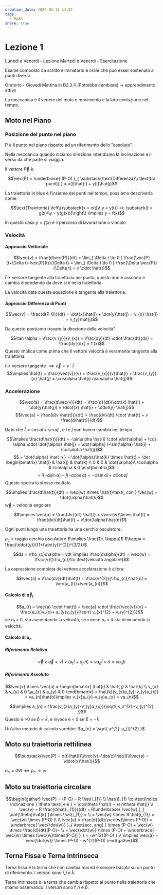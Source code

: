 ```yaml
---
creation_date: 2024-02-11 14:02
tags:
  - MAAM
share: true
---
```

# Lezione 1

Lunedì e Venerdì - Lezione
Martedì e Venerdì - Esercitazione

Esame composto da scritto eliminatorio e orale che può esser sostenuto a punti diversi.

Oratorio - Giovedì Mattina in B2.3.4 (Potrebbe cambiare) $\to$  apprendimento attivo

La meccanica è il vedere del moto e movimento e la loro evoluzione nel tempo.

## Moto nel Piano

### Posizione del punto nel piano

<!Diagramma posizione>

P è il punto nel piano rispetto ad un riferimento dello "assoluto".

Nella meccanica quando diciamo direzione intendiamo la inclinazione e il verso da che parte si viaggia.

Il vettore $\vec{P}$ è:

$$\vec{P} = \underbrace{ (P-O) }_{ \substack{\text{Differenza}\\ \text{tra punti}} } = x(t)\hat{i} + y(t)\hat{j}$$

La traiettoria in blue è l'insieme dei punti nel tempo, possiamo descriverla come:

$$\text{Traiettoria} \left\{\substack{x = x(t)\\ y = y(t)} =\; \substack{t = g(x)\\y = y(g(x))}\right\} \implies  y = f(x)$$

In questo caso $y = f(x)$ è il percorso di lavorazione o vincolo

### Velocità

#### Approccio Vettoriale
$$\vec{v} = \frac{d\vec{P}}{dt} = \lim_{ \Delta t \to 0 } \frac{\vec{P}(t+\Delta t)-\vec{P}(t)}{\Delta t}  = \lim_{ \Delta t \to 0 } \frac{\Delta \vec{P}}{\Delta t} = v \cdot \hat{t}$$

$\hat{t} \to$ versore tangente alla traiettoria nel punto, questo non è assoluto e cambia dipendendo da dove si è nella traiettoria.

La velocità data questa equazione è tangente alla traiettoria.
<!Diagramma velocità>

#### Approccio Differenza di Punti

$$\vec{v} = \frac{d(P-O)}{dt} = \dot{x}\hat{i} + \dot{y}\hat{j} = v_{x} \hat{i} + v_{y}\hat{j}$$
<!Diagramma velocità diff. punti>

Da questo possiamo trovare la direzione della velocità"

$$\tan \alpha = \frac{v_{y}}{v_{x}} = \frac{dy}{dt} \cdot \frac{dt}{dx} = \frac{dy}{dx} = f'(x)$$
Questo implica come prima che il vettore velocità è veramente tangente alla traiettoria.

$\hat{t} \to$ versore tangente $\implies \vec{v} = v\cdot \hat{t}$ 
$$\implies \hat{t} = \frac{\vec{v}}{v} = \frac{v_{x}}{v}\hat{i} + \frac{v_{y}}{v} \hat{j} = \cos\alpha \hat{i}+\sin\alpha \hat{j}$$

### Accelerazione

$$\vec{a} = \frac{d\vec{v}}{dt} = \frac{d}{dt}(\dot{x} \hat{i} + \dot{y}\hat{j}) = \ddot{x} \hat{i} + \ddot{y} \hat{j}$$
$$\vec{a} = \frac{d(v \hat{t})}{dt} = \frac{dv}{dt} \cdot \hat{t} + v \frac{d\hat{t}}{dt}$$

<!Diagramma t e n>

Dato che $\hat{t} = \cos\alpha \hat{i} + \sin\alpha \hat{j}$ , e $\hat{i}$ e $\hat{j}$ non hanno cambio nel tempo

$$\implies  \frac{d\hat{t}}{dt} = -\sin\alpha \hat{i} \cdot \dot{\alpha} + \cos \alpha \cdot \dot{\alpha} \hat{j} = \dot{\alpha} (-\sin(\alpha) \hat{i} + \cos\alpha \hat{j})$$
$$ = \dot{\alpha} \hat{ n } = \dot{\alpha}\hat{k} \times \hat{t}  = \det \begin{bmatrix}
	\hat{i} & \hat{j} & \hat{k} \\ 0 & 0 & \dot{\alpha}\\ \cos\alpha   & \sin\alpha  &  0
\end{bmatrix}$$
$$ = \hat{ i}(-\dot{\alpha}\sin\alpha)- \hat{j}(-\dot{\alpha}\cos\alpha) = -\dot{\alpha}\sin\alpha \hat{i} + \dot{\alpha}\cos\alpha \hat{j}$$
Questo riporta lo stesso risultato 

$$\implies  \frac{d\hat{t}}{dt} = \vec{w} \times \hat{t}\text{, con } \vec{w} = \dot{\alpha}\hat{k}$$
$\vec{w}$ = velocità angolare

$$\implies \vec{a} = \frac{dv}{dt} \hat{t} + v\vec{w}\times \hat{t} = \frac{dv}{dt}\hat{t} + v\dot{\alpha}\hat{n}$$

<!Diagramma con t e n e alfa>

Ogni punti lungo una traiettoria ha una cerchio osculatore:

<!Diagramma cerchio osculatore>

$\rho_{c}$ = raggio cerchio osculatore $\implies \frac{1}{ \kappa}$
$\kappa = \frac{\ddot{y}}{(1+(\dot{y})^{2})^{3/2}}$

$$ds = \rho_{c}d\alpha = vdt \implies  \frac{d\alpha}{dt} = \vec{w} = \frac{v}{\rho_{c}}\to \text{velocità angolare}$$

La espressione completa del vettore accelerazione è allora:

$$\vec{a} = \frac{dv}{dt}\hat{t} + \frac{v^{2}}{\rho_{c}}\hat{n} = \vec{a_{t}}+\vec{a_{n}}$$

#### Calcolo di $\vec{a}_{t}$

<!Diagramma vettori accelerazione>

$$a_{t} = \vec{a} \cdot \hat{t} = \vec{a} \cdot \frac{\vec{v}}{v} = \frac{a_{x}v_{x}+ a_{y}v_{y}}{\sqrt{ v_{x}^{2} + v_{y}^{2}}}$$
 se $a_{t}$ > 0, sta aumentando la velocità, se invece $a_{t}$ < 0 sta diminuendo la velocità.
#### Calcolo di $a_{n}$

##### Riferimento Relativo

$$\vec{v}\times \vec{a} = v\hat{t} \times (a_{t}\hat{t} + a_{n} \hat{n}) = va_{n}\hat{t}\times \hat{n} = va_{n}\hat{b}$$

<!Diagramma vettori intrinsechi>

##### Riferimento Assoluto

$$\vec{v} \times \vec{a} = \begin{bmatrix}
\hat{i} & \hat{ j} & \hat{k} \\ v_{x} & v_{y} & 0 \\a_{x} & a_{y} & 0
\end{bmatrix} = \hat{k}(v_{x}a_{y}-v_{y}a_{x}) = va_{n}\hat{b}\implies v_{x}a_{y}-v_{y}a_{x} = va_{n}$$

$$\implies a_{n} = \frac{v_{x}a_{y}-v_{y}a_{x}}{\sqrt{ v_x^{2}+v_{y}^{2} }}$$
Questo è >0 se $\hat{b} = \hat{k}$, e invece è < 0 se $\hat{b} = -\hat{k}$

Un'altro metodo di calcolo sarebbe:
$a_{n} = \sqrt{ a^{2}-a_{t}^{2} }$

## Moto su traiettoria rettilinea

<!Diagramma rettilinea>

$$\substack{\vec{P} = x(t)\hat{i}\\\vec{v}=\dot{x}\hat{i}\\\vec{a} = \ddot{x}\hat{i}}$$

$a_{n} = 0 \forall t \iff \rho_{c} \to \infty$

## Moto su traiettoria circolare

<!Diagramma triaettoria circolare>

$$\begin{gather}
\vec{P} = (P-O) = R \hat{i_{1}} \\
\hat{i}_{1} \to \text{indica inclinazione } \theta \text{ e è } = \cos\theta \hat{i} + \sin\theta \hat{j} \\
\vec{v} = R \frac{d\hat{i_{1}}}{dt} = R\underbrace{ \vec{w} }_{ \dot{\theta}\hat{k} }\times \hat{i_{1}} = \\
= \vec{w} \times R \hat{i_{1}} = \vec{w} \times (P-O) \\
 \\
\vec{a} = \frac{d}{dt}(\vec{w}\times (P-O)) = \underbrace{ \vec{\dot{w}} }_{ \text{acc. ang} } \times (P-O) + \vec{w} \times \frac{d}{dt}(P-O)= \\
= \vec{\dot{w}} \times (P-O) + \underbrace{ \vec{w} \times (\vec{w}\times(P-O)) }_{ = -w^{2}(P-O) }  \\
\implies  \vec{a} = \vec{\dot{w}} \times (P-O) - w^{2}(P-O)
\end{gather}$$

<!Diagramma vettori per accelerazione e calcolo di accelerazione centripeta e tangenziale in moto circolare>

## Terna Fissa e Terna Intrinseca

Terna fissa è la terna che non cambia mai ed è sempre basata su un punto di riferimento. I versori sono $\hat{i},\hat{j}$ e $\hat{k}$.

Terna Intrinseca è la terna che cambia rispetto al punto nella traiettoria che stiamo osservando. I versori sono $\hat{t}, \hat{n}$ e $\hat{b}$.

